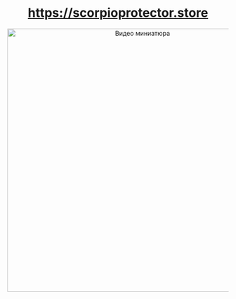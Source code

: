 <div style="text-align: center;">
  <h1>
    <a href="https://www.scorpioprotector.store/" target="_blank">https://scorpioprotector.store</a><br>
  </h1>
  <a href="https://www.youtube.com/watch?v=scDj9rX3OYI&ab_channel=Security" target="_blank">
    <img src="https://gyazo.com/d55c3470fed853ece474440a740985a7/raw" alt="Видео миниатюра" style="width:600px; height:auto;">
  </a>
</div>
